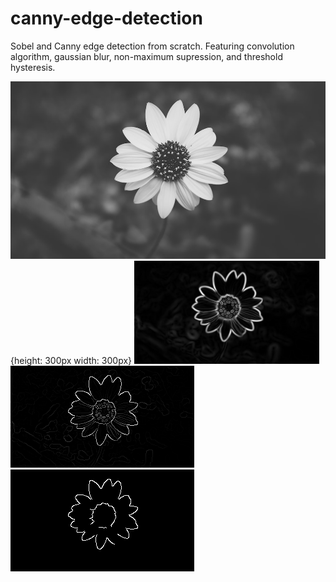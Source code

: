 # canny-edge-detection
Sobel and Canny edge detection from scratch. Featuring convolution algorithm, gaussian blur, non-maximum supression, and threshold hysteresis.

![Original Image](images/simple_flower.png "Original Image"){height: 300px width: 300px}
![sobel output](images/sobel.png "Sobel Output")
![Canny Thin Edges](images/canny_thin_edges.png "Canny's Edge Thining")
![Canny Threshold Hysteresis](images/canny_threshold.png "Canny's Threshold Hysteresis")